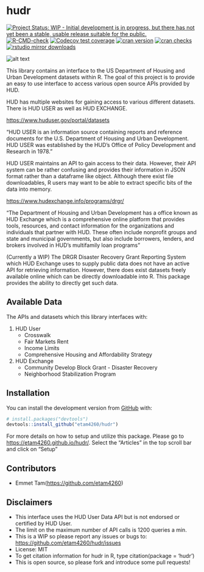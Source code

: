 
<!-- README.md is generated from README.Rmd. Please edit that file -->

# hudr

<!-- badges: start -->

[![Project Status: WIP - Initial development is in progress, but there
has not yet been a stable, usable release suitable for the
public.](https://www.repostatus.org/badges/latest/wip.svg)](https://www.repostatus.org/#wip)
[![R-CMD-check](https://github.com/etam4260/hudr/workflows/R-CMD-check/badge.svg)](https://github.com/etam4260/hudr/actions)
[![Codecov test
coverage](https://codecov.io/gh/etam4260/hudr/branch/main/graph/badge.svg)](https://codecov.io/gh/etam4260/hudr?branch=main)
[![cran
version](https://www.r-pkg.org/badges/version/hudr)](https://cran.r-project.org/package=hudr)
[![cran
checks](https://cranchecks.info/badges/worst/hudr)](https://cranchecks.info/pkgs/hudr)
[![rstudio mirror
downloads](https://cranlogs.r-pkg.org/badges/hudr?color=C9A115)](https://github.com/r-hub/cranlogs.app)

<!-- badges: end -->

![alt
text](https://github.com/etam4260/hudr/blob/main/man/figures/HUD.jpg?raw=true)

This library contains an interface to the US Department of Housing and
Urban Development datasets within R. The goal of this project is to
provide an easy to use interface to access various open source APIs
provided by HUD.

HUD has multiple websites for gaining access to various different
datasets. There is HUD USER as well as HUD EXCHANGE.

<https://www.huduser.gov/portal/datasets>

“HUD USER is an information source containing reports and reference
documents for the U.S. Department of Housing and Urban Development. HUD
USER was established by the HUD’s Office of Policy Development and
Research in 1978.”

HUD USER maintains an API to gain access to their data. However, their
API system can be rather confusing and provides their information in
JSON format rather than a dataframe like object. Although there exist
file downloadables, R users may want to be able to extract specific bits
of the data into memory.

<https://www.hudexchange.info/programs/drgr/>

“The Department of Housing and Urban Development has a office known as
HUD Exchange which is a comprehensive online platform that provides
tools, resources, and contact information for the organizations and
individuals that partner with HUD. These often include nonprofit groups
and state and municipal governments, but also include borrowers,
lenders, and brokers involved in HUD’s multifamily loan programs”

(Currently a WIP) The DRGR Disaster Recovery Grant Reporting System
which HUD Exchange uses to supply public data does not have an active
API for retrieving information. However, there does exist datasets
freely available online which can be directly downloadable into R. This
package provides the ability to directly get such data.

## Available Data

The APIs and datasets which this library interfaces with:

1.  HUD User
    -   Crosswalk
    -   Fair Markets Rent
    -   Income Limits
    -   Comprehensive Housing and Affordability Strategy
2.  HUD Exchange
    -   Community Develop Block Grant - Disaster Recovery
    -   Neighborhood Stabilization Program

## Installation

You can install the development version from
[GitHub](https://github.com/) with:

``` r
# install.packages("devtools")
devtools::install_github("etam4260/hudr")
```

For more details on how to setup and utilize this package. Please go to
<https://etam4260.github.io/hudr/>. Select the “Articles” in the top
scroll bar and click on “Setup”

## Contributors

-   Emmet Tam(<https://github.com/etam4260>)

## Disclaimers

-   This interface uses the HUD User Data API but is not endorsed or
    certified by HUD User.
-   The limit on the maximum number of API calls is 1200 queries a min.
-   This is a WIP so please report any issues or bugs to:
    <https://github.com/etam4260/hudr/issues>
-   License: MIT
-   To get citation information for hudr in R, type citation(package =
    ‘hudr’)
-   This is open source, so please fork and introduce some pull
    requests!
